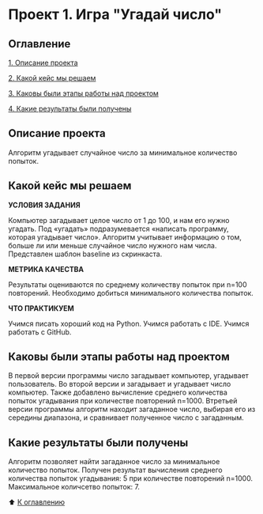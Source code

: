 # Проект 1. Игра "Угадай число"

## Оглавление
[1. Описание проекта](https://github.com/Terr14/SF_DS/blob/main/SF_DataScience_projects/Project%201/readme.md/#Описание-проекта)

[2. Какой кейс мы решаем](https://github.com/Terr14/SF_DS/blob/main/SF_DataScience_projects/Project%201/readme.md/#Какой-кейс-решаем)

[3. Каковы были этапы работы над проектом](https://github.com/Terr14/SF_DS/blob/main/SF_DataScience_projects/Project%201/readme.md/#Каковы-были-этапы-работы-над-проектом)

[4. Какие результаты были получены](https://github.com/Terr14/SF_DS/blob/main/SF_DataScience_projects/Project%201/readme.md/#Какие-результаты-были-получены)

## Описание проекта
Алгоритм угадывает случайное число за минимальное количество попыток.

## Какой кейс мы решаем
**УСЛОВИЯ ЗАДАНИЯ**

Компьютер загадывает целое число от 1 до 100, и нам его нужно угадать. Под «угадать» подразумевается «написать программу, которая угадывает число».
Алгоритм учитывает информацию о том, больше ли или меньше случайное число нужного нам числа.
Представлен шаблон baseline из скринкаста.

**МЕТРИКА КАЧЕСТВА**

Результаты оцениваются по среднему количеству попыток при n=100 повторений. Необходимо добиться минимального количества попыток.

**ЧТО ПРАКТИКУЕМ**

Учимся писать хороший код на Python.
Учимся работать с IDE.
Учимся работать с GitHub.

## Каковы были этапы работы над проектом

В первой версии программы число загадывает компьютер, угадывает пользователь.
Во второй версии и загадывает и угадывает число компьютер. Также добавлено вычисление среднего количества попыток угадывания при количестве повторений n=1000.
Втретьей версии программы алгоритм находит загаданное число, выбирая его из середины диапазона, и сравнивает полученное число с загаданным. 

## Какие результаты были получены
Алгоритм позволяет найти загаданное число за минимальное количество попыток. 
Получен результат вычисления среднего количества попыток угадывания: 5 при количестве повторений n=1000. Максимальное количсетво попыток: 7.

:arrow_up: [К оглавлению](https://github.com/Terr14/SF_DS/blob/main/SF_DataScience_projects/Project%201/readme.md/#Оглавление)
